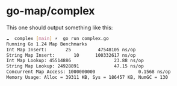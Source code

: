 # go-map/complex

This one should output something like this:

```bash
☁  complex [main] ⚡  go run complex.go
Running Go 1.24 Map Benchmarks
Int Map Insert:       25          47548105 ns/op
String Map Insert:       10      100332617 ns/op
Int Map Lookup: 45514886                23.88 ns/op
String Map Lookup: 24928891             47.15 ns/op
Concurrent Map Access: 1000000000                0.1568 ns/op
Memory Usage: Alloc = 39311 KB, Sys = 186457 KB, NumGC = 130
```
